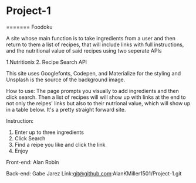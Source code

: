 # Project-1
 
=======
Foodoku

A site whose main function is to take ingredients from a user and then return to them a list of recipes, that will include links with full instructions, and the nutritional value of said recipes using two seperate APIs

1.Nutritionix 2. Recipe Search API

This site uses Googlefonts, Codepen, and Materialize for the styling and Unsplash is the source of the background image.

How to use:
The page prompts you visually to add ingredients and then click search. Then a list of recipes will will show up with links at the end to not only the reipes' links but also to their nutrional value, which will show up in a table below. It's a pretty straight forward site.



Instruction:


1. Enter up to three ingredients
2. Click Search
3. Find a reipe you like and click the link
4. Enjoy

Front-end:
Alan 
Robin

Back-end:
Gabe 
Jarez
Link:git@github.com:AlanKMiller1501/Project-1.git

